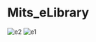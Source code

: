 # Mits_eLibrary

![e2](https://github.com/Saksham14coder/Mits_eLibrary/assets/112418122/bf75ae83-a871-4ef5-a3da-ecb9f852213d)
![e1](https://github.com/Saksham14coder/Mits_eLibrary/assets/112418122/a391abb4-c2ec-4a8d-ba9c-bdc6aee0c16b)
